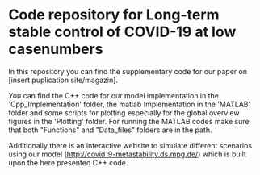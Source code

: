 # Code repository for Long-term stable control of COVID-19 at low casenumbers

In this repository you can find the supplementary code
for our paper on [insert puplication site/magazin].

You can find the C++ code for our model implementation in the 'Cpp_Implementation' folder, the matlab Implementation in the 'MATLAB' folder and some scripts for plotting especially for the global overview figures in the 'Plotting' folder. For running the MATLAB codes make sure that both "Functions" and "Data_files" folders are in the path.

Additionally there is an interactive website to simulate different scenarios using our model (http://covid19-metastability.ds.mpg.de/) which is built upon the here presented C++ code. 
